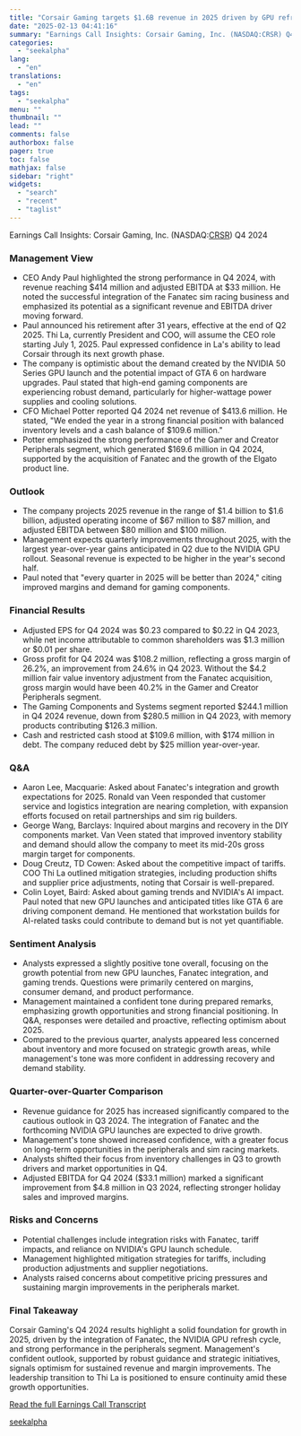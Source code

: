 ```yaml
---
title: "Corsair Gaming targets $1.6B revenue in 2025 driven by GPU refresh and Fanatec integration"
date: "2025-02-13 04:41:16"
summary: "Earnings Call Insights: Corsair Gaming, Inc. (NASDAQ:CRSR) Q4 2024 Management View CEO Andy Paul highlighted the strong performance in Q4 2024, with revenue reaching $414 million and adjusted EBITDA at $33 million. He noted the successful integration of the Fanatec sim racing business and emphasized its potential as a significant..."
categories:
  - "seekalpha"
lang:
  - "en"
translations:
  - "en"
tags:
  - "seekalpha"
menu: ""
thumbnail: ""
lead: ""
comments: false
authorbox: false
pager: true
toc: false
mathjax: false
sidebar: "right"
widgets:
  - "search"
  - "recent"
  - "taglist"
---
```


Earnings Call Insights: Corsair Gaming, Inc. (NASDAQ:[CRSR](https://seekingalpha.com/symbol/CRSR "Corsair Gaming, Inc.")) Q4 2024

### Management View

* CEO Andy Paul highlighted the strong performance in Q4 2024, with revenue reaching $414 million and adjusted EBITDA at $33 million. He noted the successful integration of the Fanatec sim racing business and emphasized its potential as a significant revenue and EBITDA driver moving forward.
* Paul announced his retirement after 31 years, effective at the end of Q2 2025. Thi La, currently President and COO, will assume the CEO role starting July 1, 2025. Paul expressed confidence in La's ability to lead Corsair through its next growth phase.
* The company is optimistic about the demand created by the NVIDIA 50 Series GPU launch and the potential impact of GTA 6 on hardware upgrades. Paul stated that high-end gaming components are experiencing robust demand, particularly for higher-wattage power supplies and cooling solutions.
* CFO Michael Potter reported Q4 2024 net revenue of $413.6 million. He stated, "We ended the year in a strong financial position with balanced inventory levels and a cash balance of $109.6 million."
* Potter emphasized the strong performance of the Gamer and Creator Peripherals segment, which generated $169.6 million in Q4 2024, supported by the acquisition of Fanatec and the growth of the Elgato product line.

### Outlook

* The company projects 2025 revenue in the range of $1.4 billion to $1.6 billion, adjusted operating income of $67 million to $87 million, and adjusted EBITDA between $80 million and $100 million.
* Management expects quarterly improvements throughout 2025, with the largest year-over-year gains anticipated in Q2 due to the NVIDIA GPU rollout. Seasonal revenue is expected to be higher in the year's second half.
* Paul noted that "every quarter in 2025 will be better than 2024," citing improved margins and demand for gaming components.

### Financial Results

* Adjusted EPS for Q4 2024 was $0.23 compared to $0.22 in Q4 2023, while net income attributable to common shareholders was $1.3 million or $0.01 per share.
* Gross profit for Q4 2024 was $108.2 million, reflecting a gross margin of 26.2%, an improvement from 24.6% in Q4 2023. Without the $4.2 million fair value inventory adjustment from the Fanatec acquisition, gross margin would have been 40.2% in the Gamer and Creator Peripherals segment.
* The Gaming Components and Systems segment reported $244.1 million in Q4 2024 revenue, down from $280.5 million in Q4 2023, with memory products contributing $126.3 million.
* Cash and restricted cash stood at $109.6 million, with $174 million in debt. The company reduced debt by $25 million year-over-year.

### Q&A

* Aaron Lee, Macquarie: Asked about Fanatec's integration and growth expectations for 2025. Ronald van Veen responded that customer service and logistics integration are nearing completion, with expansion efforts focused on retail partnerships and sim rig builders.
* George Wang, Barclays: Inquired about margins and recovery in the DIY components market. Van Veen stated that improved inventory stability and demand should allow the company to meet its mid-20s gross margin target for components.
* Doug Creutz, TD Cowen: Asked about the competitive impact of tariffs. COO Thi La outlined mitigation strategies, including production shifts and supplier price adjustments, noting that Corsair is well-prepared.
* Colin Loyet, Baird: Asked about gaming trends and NVIDIA's AI impact. Paul noted that new GPU launches and anticipated titles like GTA 6 are driving component demand. He mentioned that workstation builds for AI-related tasks could contribute to demand but is not yet quantifiable.

### Sentiment Analysis

* Analysts expressed a slightly positive tone overall, focusing on the growth potential from new GPU launches, Fanatec integration, and gaming trends. Questions were primarily centered on margins, consumer demand, and product performance.
* Management maintained a confident tone during prepared remarks, emphasizing growth opportunities and strong financial positioning. In Q&A, responses were detailed and proactive, reflecting optimism about 2025.
* Compared to the previous quarter, analysts appeared less concerned about inventory and more focused on strategic growth areas, while management's tone was more confident in addressing recovery and demand stability.

### Quarter-over-Quarter Comparison

* Revenue guidance for 2025 has increased significantly compared to the cautious outlook in Q3 2024. The integration of Fanatec and the forthcoming NVIDIA GPU launches are expected to drive growth.
* Management's tone showed increased confidence, with a greater focus on long-term opportunities in the peripherals and sim racing markets.
* Analysts shifted their focus from inventory challenges in Q3 to growth drivers and market opportunities in Q4.
* Adjusted EBITDA for Q4 2024 ($33.1 million) marked a significant improvement from $4.8 million in Q3 2024, reflecting stronger holiday sales and improved margins.

### Risks and Concerns

* Potential challenges include integration risks with Fanatec, tariff impacts, and reliance on NVIDIA's GPU launch schedule.
* Management highlighted mitigation strategies for tariffs, including production adjustments and supplier negotiations.
* Analysts raised concerns about competitive pricing pressures and sustaining margin improvements in the peripherals market.

### Final Takeaway

Corsair Gaming's Q4 2024 results highlight a solid foundation for growth in 2025, driven by the integration of Fanatec, the NVIDIA GPU refresh cycle, and strong performance in the peripherals segment. Management's confident outlook, supported by robust guidance and strategic initiatives, signals optimism for sustained revenue and margin improvements. The leadership transition to Thi La is positioned to ensure continuity amid these growth opportunities.

[Read the full Earnings Call Transcript](https://seekingalpha.com/symbol/CRSR/earnings/transcripts)

[seekalpha](https://seekingalpha.com/news/4407395-corsair-gaming-targets-1_6b-revenue-in-2025-driven-by-gpu-refresh-and-fanatec-integration)
